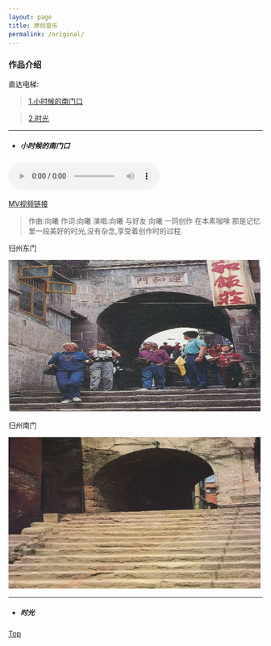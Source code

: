 ```yaml
---
layout: page
title: 原创音乐
permalink: /original/  
---
```

### 作品介绍<span id="home"></span>

直达电梯:   
> [1.小时候的南门口](#home)   

> [2.时光 ](#sg)

---
* ##### 小时候的南门口  
<audio src="/assets/audio/nanmen.mp3" controls="controls">
</audio>   

[MV视频链接](https://www.bilibili.com/video/BV1iW411R7tw/)
> 作曲:向曦
> 作词:向曦
> 演唱:向曦
> 与好友 向曦 一同创作 在本素咖啡 
> 那是记忆里一段美好的时光,没有杂念,享受着创作时的过程.
 

归州东门

<img src="/assets/images/original/dongmen.jpg" alt="归州东门" width="500" height="300" align="bottom" />

归州南门

<img src="/assets/images/original/nanmen.jpg" alt="归州南门" width="500" height="300" align="bottom" />

---
* ##### 时光 <span id="sg"></span>



[Top](#home)
